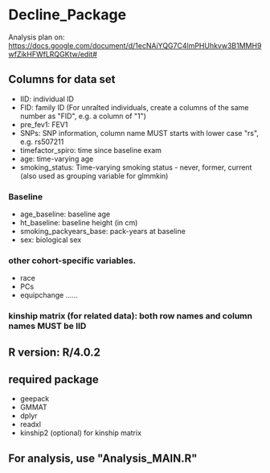 # Decline_Package
Analysis plan on:  https://docs.google.com/document/d/1ecNAiYQG7C4lmPHUhkvw3B1MMH9wfZikHFWfLRQGKtw/edit#



## Columns for data set 
  * IID:                    individual ID
  * FID:                    family ID     (For unralted individuals, create a columns of the same number as "FID", e.g. a column of "1")
  * pre_fev1:               FEV1           
  * SNPs:                   SNP information, column name MUST starts with lower case "rs", e.g. rs507211
  * timefactor_spiro:       time since baseline exam
  * age:                    time-varying age
  * smoking_status:         Time-varying smoking status - never, former, current  (also used as grouping variable for glmmkin)

### Baseline 
  * age_baseline:           baseline age
  * ht_baseline:            baseline height (in cm)
  * smoking_packyears_base: pack-years at baseline
  * sex:                    biological sex
 
### other cohort-specific variables.
  * race
  * PCs 
  * equipchange ......


### kinship matrix (for related data):   both row names and column names MUST be IID      
      




## R version: R/4.0.2

## required package
  * geepack
  * GMMAT
  * dplyr
  * readxl
  * kinship2 (optional) for kinship matrix






## For analysis, use "Analysis_MAIN.R"
